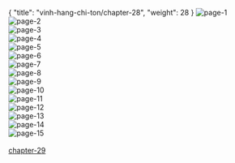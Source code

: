 { "title": "vinh-hang-chi-ton/chapter-28", "weight": 28 }
<img src="vinh-hang-chi-ton_0028_01-2509b0adc4ce597c580e17b025da91be.webp" alt="page-1" origin="https://1.bp.blogspot.com/-DCqr_qs2iAk/WWg7GMwP5DI/AAAAAAAAv7s/K6JeMrsxUhMkPGrfZxFC-_SvbpRBWyFRQCHMYCw/s0/1.jpg"><br/>
<img src="vinh-hang-chi-ton_0028_02-a3c9e2e919f56fe98618af3a05c6917f.webp" alt="page-2" origin="https://1.bp.blogspot.com/-scLGtL3bO6g/WWg7HwqMoCI/AAAAAAAAv7w/G5R56ouA9ug3WVkzl2oWrM7rV4PTD68kgCHMYCw/s0/2.jpg"><br/>
<img src="vinh-hang-chi-ton_0028_03-81596ec7b9eb4f300cd4f778924dd829.webp" alt="page-3" origin="https://1.bp.blogspot.com/-nA_NarxWwrc/WWg7K9Ck_BI/AAAAAAAAv70/9m3iWRzzeeQO6MDr1k4IkrMUYqwJNCB6ACHMYCw/s0/3.jpg"><br/>
<img src="vinh-hang-chi-ton_0028_04-a7956368c7bbf02b76a759ad528e2669.webp" alt="page-4" origin="https://1.bp.blogspot.com/-hj4vRMNISwk/WWg7MQN6X8I/AAAAAAAAv74/1oPP3YC2OFM91mg8WH4_mXI139fqFKXsACHMYCw/s0/4.jpg"><br/>
<img src="vinh-hang-chi-ton_0028_05-6acd8b2bc5c189ae77879b77bc4cc699.webp" alt="page-5" origin="https://1.bp.blogspot.com/-ahQhVAEiQpI/WWg7OL9LRfI/AAAAAAAAv78/JNmHh6RSjT0hzKW1XU1hshjvRVIhZzDuQCHMYCw/s0/5.jpg"><br/>
<img src="vinh-hang-chi-ton_0028_06-fd6f88b7df12bc71126f759ccf9e27c8.webp" alt="page-6" origin="https://1.bp.blogspot.com/-n6sB_opstDQ/WWg7P2_0API/AAAAAAAAv8A/KimroumdN_cstgelAPsIaBf3XNJSHi3PQCHMYCw/s0/6.jpg"><br/>
<img src="vinh-hang-chi-ton_0028_07-cfaca7fd084c22256c93b51a2bd6a82f.webp" alt="page-7" origin="https://1.bp.blogspot.com/-r8SLN7jE-EA/WWg7RUnSn2I/AAAAAAAAv8E/kqScU3XRylMlaqvYNYgWQKMjfksYm_3bACHMYCw/s0/7.jpg"><br/>
<img src="vinh-hang-chi-ton_0028_08-935a2534120fad4641597f4b3ae43df4.webp" alt="page-8" origin="https://1.bp.blogspot.com/-wwY98j9wzwQ/WWg7TPT4Q-I/AAAAAAAAv8I/fAY-1pSkYSc8B5t8YpjeHoh-XWWUImJYgCHMYCw/s0/8.jpg"><br/>
<img src="vinh-hang-chi-ton_0028_09-30a43ec3f72e23bd843b994b6a16fe56.webp" alt="page-9" origin="https://1.bp.blogspot.com/-qsHG-jgNxbc/WWg7VLMzc0I/AAAAAAAAv8M/teWyQeF5pfoGnRdTX0yJMkQwPEnPAR0jACHMYCw/s0/9.jpg"><br/>
<img src="vinh-hang-chi-ton_0028_10-d3bb2b81516c8285562a086bbe55d80f.webp" alt="page-10" origin="https://1.bp.blogspot.com/-swAkIOiXoK8/WWg7XDmrGpI/AAAAAAAAv8Q/KnvF0Y_vF58uNPnLp-mV2n58jWJR0x9NgCHMYCw/s0/10.jpg"><br/>
<img src="vinh-hang-chi-ton_0028_11-543dce5e05741b1517b1f47e052cf6fd.webp" alt="page-11" origin="https://1.bp.blogspot.com/-H7BvSjVA_2M/WWg7Y-ilDtI/AAAAAAAAv8U/SsWBDm1O6Xc3aswyGEkogGfzPQcSNYNAgCHMYCw/s0/11.jpg"><br/>
<img src="vinh-hang-chi-ton_0028_12-8ea9dd5fca33a5439484f14fdfd03d0c.webp" alt="page-12" origin="https://1.bp.blogspot.com/-t8hgKddgZXk/WWg7atXScmI/AAAAAAAAv8Y/ERn1vMqFq2QGyRGI0JhuTq34H0ODP4hSACHMYCw/s0/12.jpg"><br/>
<img src="vinh-hang-chi-ton_0028_13-01218348d95b2f1644d16352b3ab19cc.webp" alt="page-13" origin="https://1.bp.blogspot.com/-v4H1y5Vtq4k/WWg7cGclZfI/AAAAAAAAv8c/f3Jc0WKp0uUDzdojTCOdPIO8zCzOVQ5QgCHMYCw/s0/13.jpg"><br/>
<img src="vinh-hang-chi-ton_0028_14-3c0ce67884f0838cfb14d8761f896729.webp" alt="page-14" origin="https://1.bp.blogspot.com/-Z9ldVz_mG9Y/WWg7dfAz7VI/AAAAAAAAv8g/MRKQwoiN7g8lVeOlIbn-iYi4LwtTLYblgCHMYCw/s0/14.jpg"><br/>
<img src="vinh-hang-chi-ton_0028_15-087ccb6575aa50b9ae7c575846581d0f.webp" alt="page-15" origin="https://1.bp.blogspot.com/-RPAHZM9xSyc/WWg7fEJrZTI/AAAAAAAAv8k/em-FQnK5bxUVdZevud1OnM45oWUkcmqgACHMYCw/s0/15.jpg"><br/>
<br/><a class="nextchap" href="/vinh-hang-chi-ton/chapter-29">chapter-29</a>
